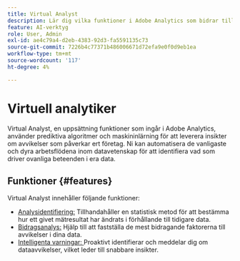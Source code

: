 ```yaml
---
title: Virtual Analyst
description: Lär dig vilka funktioner i Adobe Analytics som bidrar till den virtuella analytikern.
feature: AI-verktyg
role: User, Admin
exl-id: ae4c79a4-d2eb-4383-92d3-fa5591135c73
source-git-commit: 7226b4c77371b486006671d72efa9e0f0d9eb1ea
workflow-type: tm+mt
source-wordcount: '117'
ht-degree: 4%

---
```


# Virtuell analytiker

Virtual Analyst, en uppsättning funktioner som ingår i Adobe Analytics, använder prediktiva algoritmer och maskininlärning för att leverera insikter om avvikelser som påverkar ert företag. Ni kan automatisera de vanligaste och dyra arbetsflödena inom datavetenskap för att identifiera vad som driver ovanliga beteenden i era data.

## Funktioner {#features}

Virtual Analyst innehåller följande funktioner:

* [Analysidentifiering:](c-anomaly-detection/anomaly-detection.md) Tillhandahåller en statistisk metod för att bestämma hur ett givet mätresultat har ändrats i förhållande till tidigare data.
* [Bidragsanalys:](contribution-analysis/run-contribution-analysis.md) Hjälp till att fastställa de mest bidragande faktorerna till avvikelser i dina data.
* [Intelligenta varningar: ](../c-intelligent-alerts/intellligent-alerts.md) Proaktivt identifierar och meddelar dig om dataavvikelser, vilket leder till snabbare insikter.

